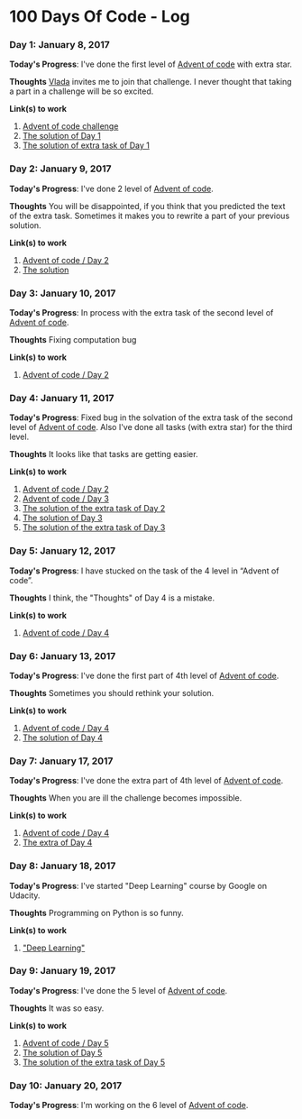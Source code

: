 # 100 Days Of Code - Log

### Day 1: January 8, 2017 

**Today's Progress**: I've done the first level of [Advent of code](http://adventofcode.com/2016/day/1) with extra star.

**Thoughts** [Vlada](https://twitter.com/two_in_one) invites me to join that challenge. I never thought that taking a part in a challenge will be so excited.

**Link(s) to work**
1. [Advent of code challenge](http://adventofcode.com)
2. [The solution of Day 1](https://github.com/evilj0e/advent-of-code-2016/blob/master/Day%201/solution.js)
3. [The solution of extra task of Day 1](https://github.com/evilj0e/advent-of-code-2016/blob/master/Day%201/extra.js)

### Day 2: January 9, 2017 

**Today's Progress**: I've done 2 level of [Advent of code](http://adventofcode.com/2016/day/2).

**Thoughts** You will be disappointed, if you think that you predicted the text of the extra task. Sometimes it makes you to rewrite a part of your previous solution.

**Link(s) to work**
1. [Advent of code / Day 2](http://adventofcode.com/2016/day/2)
2. [The solution](https://github.com/evilj0e/advent-of-code-2016/blob/master/Day%202/solution.js)

### Day 3: January 10, 2017 

**Today's Progress**: In process with the extra task of the second level of [Advent of code](http://adventofcode.com/2016/day/2).

**Thoughts** Fixing computation bug

**Link(s) to work**
1. [Advent of code / Day 2](http://adventofcode.com/2016/day/2)

### Day 4: January 11, 2017 

**Today's Progress**: Fixed bug in the solvation of the extra task of the second level of [Advent of code](http://adventofcode.com/2016/day/2). Also I've done all tasks (with extra star) for the third level.

**Thoughts** It looks like that tasks are getting easier. 

**Link(s) to work**
1. [Advent of code / Day 2](http://adventofcode.com/2016/day/2)
2. [Advent of code / Day 3](http://adventofcode.com/2016/day/3)
3. [The solution of the extra task of Day 2](https://github.com/evilj0e/advent-of-code-2016/blob/master/Day%202/extra.js)
4. [The solution of Day 3](https://github.com/evilj0e/advent-of-code-2016/blob/master/Day%203/solution.js)
5. [The solution of the extra task of Day 3](https://github.com/evilj0e/advent-of-code-2016/blob/master/Day%203/extra.js)

### Day 5: January 12, 2017 

**Today's Progress**: I have stucked on the task of the 4 level in “Advent of code”.

**Thoughts** I think, the "Thoughts" of Day 4 is a mistake. 

**Link(s) to work**
1. [Advent of code / Day 4](http://adventofcode.com/2016/day/4)

### Day 6: January 13, 2017 

**Today's Progress**: I've done the first part of 4th level of [Advent of code](http://adventofcode.com/2016/day/4).

**Thoughts** Sometimes you should rethink your solution.

**Link(s) to work**
1. [Advent of code / Day 4](http://adventofcode.com/2016/day/4)
2. [The solution of Day 4](https://github.com/evilj0e/advent-of-code-2016/blob/master/Day%204/solution.js)

### Day 7: January 17, 2017 

**Today's Progress**: I've done the extra part of 4th level of [Advent of code](http://adventofcode.com/2016/day/4).

**Thoughts** When you are ill the challenge becomes impossible.

**Link(s) to work**
1. [Advent of code / Day 4](http://adventofcode.com/2016/day/4)
2. [The extra of Day 4](https://github.com/evilj0e/advent-of-code-2016/blob/master/Day%204/solution.js)

### Day 8: January 18, 2017 

**Today's Progress**: I've started "Deep Learning" course by Google on Udacity.

**Thoughts** Programming on Python is so funny.

**Link(s) to work**
1. ["Deep Learning"](https://www.udacity.com/course/deep-learning--ud730)

### Day 9: January 19, 2017 

**Today's Progress**: I've done the 5 level of [Advent of code](http://adventofcode.com/2016/day/5).

**Thoughts** It was so easy.

**Link(s) to work**
1. [Advent of code / Day 5](http://adventofcode.com/2016/day/5)
2. [The solution of Day 5](https://github.com/evilj0e/advent-of-code-2016/blob/master/Day%205/solution.js)
3. [The solution of the extra task of Day 5](https://github.com/evilj0e/advent-of-code-2016/blob/master/Day%205/extra.js)

### Day 10: January 20, 2017 

**Today's Progress**: I'm working on the 6 level of [Advent of code](http://adventofcode.com/2016/day/6).
